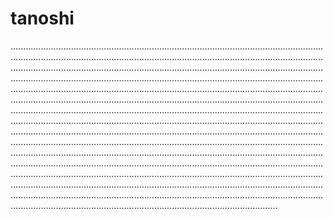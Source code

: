 # tanoshi

..............................................................................................................................................................................................................................................................................................................................................................................................................................................................................................................................................................................................................................................................................................................................................................................................................................................................................................................................................................................................................................................................................................................................................................................................................................................................................................................................................................................................................................................................................................................................................................................................................................................................................................................................................................................................................................................................................................................................................................................................................................................